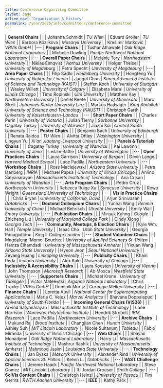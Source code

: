 ```yaml
---
title: Conference Organizing Committee
layout: page
active_nav: "Organization & History"
permalink: /year/2025/info/committees/conference-committee
---
```


| **General Chairs** | |
| Johanna Schmidt | *TU Wien* |
| Eduard Gröller | *TU Wien* |
| Barbora Kozlíková | *Masaryk University* |
| Krešimir Matković | *VRVis GmbH* |
|---
| **Program Chairs** | |
| Tushar Athawale | *Oak Ridge National Laboratory* |
| Michelle Dowling | *Pacific Northwest National Laboratory* |
|---
| **Overall Paper Chairs** | |
| Melanie Tory | *Northeastern University* |
| Niklas Elmqvist | *Aarhus University* |
| Holger Theisel | *University of Magdeburg* |
| Petra Specht | *University of Magdeburg* |
|---
| **Area Paper Chairs** | |
| Filip Sadlo | *Heidelberg University* |
| Hongfeng Yu | *University of Nebraska-Lincoln* |
| Jaegul Choo | *Korea Advanced Institute of Science and Technology (KAIST)* |
| Steffen Koch | *University of Stuttgart* |
| Wesley Willett | *University of Calgary* |
| Elisabeta Marai | *University of Illinois Chicago* |
| Timo Ropinski | *Ulm University* |
| Matthew Kay | *Northwestern University* |
| Daniel Keefe | *University of Minnesota* |
| Marc Streit | *Johannes Kepler University Linz* |
| Markus Hadwiger | *King Abdullah University of Science and Technology (KAUST)* |
| Christoph Garth | *University of Kaiserslautern-Landau* |
|---
| **Short Paper Chairs** | |
| Charles Perin | *University of Victoria* |
| Julian Tierny | *Sorbonne University* |
| Cagatay Turkay | *University of Warwick* |
| Jiazhi Xia | *Central South University* |
|---
| **Poster Chairs** | |
| Benjamin Bach | *University of Edinburgh* |
| Renata Raidou | *TU Wien* |
| Alvitta Ottley | *Washington University* |
| Lingyun Yu | *Xi'an Jiaotong-Liverpool University* |
|---
| **Panels & Tutorials Chairs** | |
| Cagatay Turkay | *University of Warwick* |
| Kai Lawonn | *University of Jena* |
| Leilani Battle | *University of Washington* |
|---
| **Open Practices Chairs** | |
| Laura Garrison | *University of Bergen* |
| Devin Lange | *Harvard Medical School* |
| Lace Padilla | *Northeastern University* |
|---
| **Workshop Chairs** | |
| Ross Maciejewski  | *Arizona State University* |
| Petra Isenberg | *INRIA* |
| Michael Papka | *University of Illinois Chicago* |
| Arvind Satyanarayan | *Massachusetts Institute of Technology* |
| Ana Crisan | *University of Waterloo* |
|---
| **Arts Program Chairs** | |
| Pedro Cruz | *Northeastern University* |
| Rebecca Ruige Xu | *Syracuse University* |
| Rewa Wright | *Queensland University of Technology* |
|---
| **Vis in Practice Chairs** | |
| Chris Bryan | *University of California, Davis* |
| Arjun Srinivasan | *Databricks* |
|---
| **Doctoral Colloquium Chairs** | |
| Yunhai Wang | *Renmin University of China* |
| Michael Behrisch | *Utrecht University* |
| Emily Wall | *Emory University* |
|---
| **Publication Chairs** | |
| Minsuk Kahng | *Google* |
| Zhicheng Liu | *University of Maryland College Park* |
| Cindy Xiong | *Georgia Tech* |
|---
| **Community, Meetups, & Election Chairs** | |
| Kyle Wm. Hall | *Temple University* |
| Isaac Cho | *Utah State University* |
| Georgia Panagiotidou | *King’s College London* |
|---
| **Student Volunteer Chairs** | |
| Magdalena 'Momo' Boucher | *University of Applied Sciences St. Pölten* |
| Hamza Elhamdadi | *University of Massachusetts Amherst* |
| Yixuan Wang | *Arizona State University* |
| Hyeon Jeon | *Seoul National University* |
| Zeyang Huang | *Linköping University* |
|---
| **Publicity Chairs** | |
| Khairi Reda | *Indiana University* |
| Alex Kale | *University of Chicago* |
|---
| **Inclusivity & Accessibility Chairs** | |
| Laura Koesten | *University of Vienna* |
| John Thompson | *Microsoft Research* |
| Ab Mosca | *Westfield State University* |
|---
| **Supporters Chairs** | |
| Michael Krone | *University of Tübingen* |
| Victor Mateevitsi | *Argonne National Laboratory* |
| Chris Traxler | *VRVis GmbH* |
| Dominik Moritz | *Carnegie Mellon University* |
|---
| **Finance Chairs** | |
| Loretta Auvil | *National Center for Supercomputing Applications* |
| Maria C. Velez | *Marvel Analytics* |
| Bhavana Doppalapudi | *University of South Florida* |
|---
| **Incoming General Chairs (VIS26)** | |
| Arvind Satyanarayan | *Massachusetts Institute of Technology* |
| Lane Harrison | *Worcester Polytechnic Institute* |
| Hendrik Strobelt | *IBM Research* |
| Lace Padilla | *Northeastern University* |
|---
| **Archive Chairs** | |
| Mukund Raj | *Broad Institute* |
| Changjian Chen | *Hunan University* |
| Ashley Suh | *MIT Lincoln Laboratory* |
| Nicole Sultanum | *Tableau* |
| Fabio Miranda | University of Illinois Chicago |
|---
| **Web Chairs** | |
| Shayan Monadjemi | *Oak Ridge National Laboratory* |
| Harry Li | *Massachusetts Institute of Technology* |
| Mashrur Rashik | *University of Massachusetts Amherst* |
| Mahmood Jasim | *Louisiana State University* |
|---
| **Technology Chairs** | |
| Jan Byska | *Masaryk University* |
| Alexander Rind | *University of Applied Sciences St. Pölten* |
| Kelvin Li | *Databricks* |
|---
| **VAST Challenge Chairs** | |
| Jereme Haack | *Pacific Northwest National Laboratory* |
| Steve Gomez | *MIT Lincoln Laboratory* |
| R. Jordan Crouser | *Smith College* |
|---
| **SciVis Contest Chairs** | |
| Christoph Heinzl | *University of Passau* |
| Tim Gerrits | *RWTH Aachen University* |
|---
| **IEEE** | 
| Kathy Park | |
